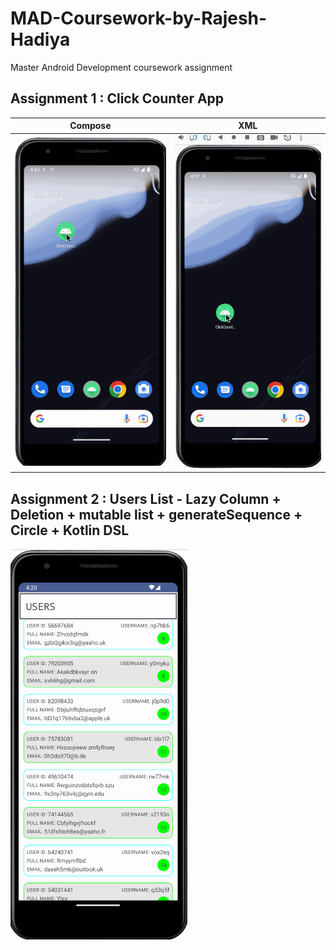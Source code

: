 # MAD-Coursework-by-Rajesh-Hadiya
Master Android Development coursework assignment 

## Assignment 1 : Click Counter App

Compose             |  XML
:-------------------------:|:-------------------------:
<img src='https://github.com/GiridharaSPK/MAD-Coursework-by-Rajesh-Hadiya/blob/main/Assignment%201/click_counter_compose.gif' title='XML App GIF' width='' alt='GIF Walkthrough' />  |  <img src='https://github.com/GiridharaSPK/MAD-Coursework-by-Rajesh-Hadiya/blob/main/Assignment%201/click_counter_xml.gif' title='XML App GIF' width='' alt='GIF Walkthrough' />

## Assignment 2 : Users List - Lazy Column + Deletion + mutable list + generateSequence + Circle + Kotlin DSL

<img src='https://github.com/GiridharaSPK/MAD-Coursework-by-Rajesh-Hadiya/blob/main/Assignment%202/users_lazycolumns.gif' title='Compose Users List GIF' width='' alt='GIF Walkthrough' /> 
